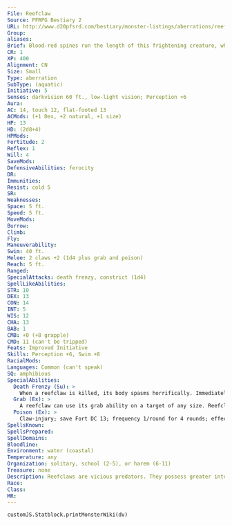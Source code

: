 ```yaml
---
File: Reefclaw
Source: PFRPG Bestiary 2
URL: http://www.d20pfsrd.com/bestiary/monster-listings/aberrations/reefclaw
Group: 
aliases: 
Brief: Blood-red spines run the length of this frightening creature, which resembles a lobster in the front and an eel in the back.
CR: 1
XP: 400
Alignment: CN
Size: Small
Type: aberration
SubType: (aquatic)
Initiative: 5
Senses: darkvision 60 ft., low-light vision; Perception +6
Aura: 
AC: 14, touch 12, flat-footed 13
ACMods: (+1 Dex, +2 natural, +1 size)
HP: 13
HD: (2d8+4)
HPMods: 
Fortitude: 2
Reflex: 1
Will: 4
SaveMods: 
DefensiveAbilities: ferocity
DR: 
Immunities: 
Resist: cold 5
SR: 
Weaknesses: 
Space: 5 ft.
Speed: 5 ft.
MoveMods: 
Burrow: 
Climb: 
Fly: 
Maneuverability: 
Swim: 40 ft.
Melee: 2 claws +2 (1d4 plus grab and poison)
Reach: 5 ft.
Ranged: 
SpecialAttacks: death frenzy, constrict (1d4)
SpellLikeAbilities: 
STR: 10
DEX: 13
CON: 14
INT: 5
WIS: 12
CHA: 13
BAB: 1
CMB: +0 (+8 grapple)
CMD: 11 (can't be tripped)
Feats: Improved Initiative
Skills: Perception +6, Swim +8
RacialMods: 
Languages: Common (can't speak)
SQ: amphibious
SpecialAbilities:
  Death Frenzy (Su): >
    When a reefclaw is killed, its body spasms horrifically. Immediately upon dying, the reefclaw makes a full attack against a creature it threatens. If more than one creature is within reach, roll randomly for each attack to determine the target (which may be another reefclaw).
  Grab (Ex): >
    A reefclaw can use its grab ability on a target of any size. Reefclaws have a +8 racial bonus on grapple checks; this bonus replaces the normal +4 bonus a creature with grab receives.
  Poison (Ex): >
    Claw-injury; save Fort DC 13; frequency 1/round for 4 rounds; effect 1d2 Str; cure 1 save. The save DC is Constitution-based.
SpellsKnown: 
SpellsPrepared: 
SpellDomains: 
Bloodline: 
Environment: water (coastal)
Temperature: any
Organization: solitary, school (2-5), or harem (6-11)
Treasure: none
Description: Reefclaws are vicious predators. They possess greater intelligence than animals, but rely mainly on their strength and instincts to survive. They hunt fish, giant crabs, dolphins, and even land-dwelling creatures that come within a hundred paces of the water.  In populated areas, reefclaws prey on beachcombers, divers, and fishermen, sometimes abandoning their usual solitary nature and coordinating attacks with other reefclaws. The creatures must be wary, however, because in some regions, these abominations find their way to the dinner plate. Brave fishermen troll bays and coastlines infested with reefclaws, baiting the creatures with fresh meat and then harvesting their powerful claws with axes.  Reefclaws cannot speak, but the creatures understand the languages used by humanoids near their hunting grounds. They use this knowledge in order to avoid fishermen and coordinate attacks. Reefclaws keep no treasure, instead savoring the taste of flesh and crunch of bone and shell as much as a miser covets his gold.  A typical reefclaw reaches approximately 3-1/2 feet long at adulthood and weighs 70 pounds. Females gather to breed once every 2 to 3 years, engaging in a predatory hunt for a male and leaving him shredded to pieces.
Race: 
Class: 
MR: 
---
```

```dataviewjs
customJS.Statblock.printMonsterWiki(dv)
```
